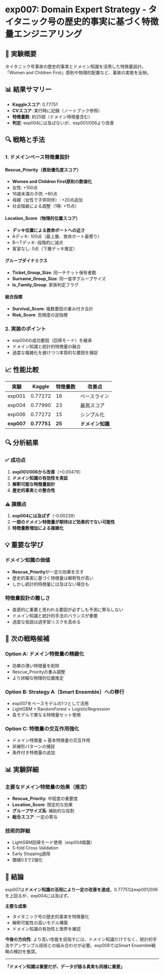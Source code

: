 # exp007: Domain Expert Strategy - タイタニック号の歴史的事実に基づく特徴量エンジニアリング

## 🎯 実験概要

タイタニック号事故の歴史的事実とドメイン知識を活用した特徴量設計。
「Women and Children First」原則や物理的配置など、事故の実態を反映。

## 📊 結果サマリー

- **Kaggleスコア**: 0.77751
- **CVスコア**: 実行時に記録（ノートブック参照）
- **特徴量数**: 約25個（ドメイン特徴量含む）
- **判定**: exp004には及ばないが、exp001/006より改善

## 🔍 戦略と手法

### 1. ドメインベース特徴量設計

#### Rescue_Priority（救助優先度スコア）
- **Women and Children First原則の数値化**
- 女性: +100点
- 16歳未満の子供: +80点
- 母親（女性で子供同伴）: +20点追加
- 社会階級による調整（1等: +15点）

#### Location_Score（物理的位置スコア）
- **デッキ位置による救命ボートへの近さ**
- Aデッキ: 100点（最上層、救命ボート最寄り）
- B〜Tデッキ: 段階的に減点
- 客室なし: 0点（下層デッキ推定）

#### グループダイナミクス
- **Ticket_Group_Size**: 同一チケット保有者数
- **Surname_Group_Size**: 同一苗字グループサイズ
- **Is_Family_Group**: 家族判定フラグ

#### 総合指標
- **Survival_Score**: 複数要因の重み付き合計
- **Risk_Score**: 危険度の逆指標

### 2. 実装のポイント
- exp004の成功要因（回帰モード）を継承
- ドメイン知識と統計的特徴量の融合
- 過度な複雑化を避けつつ本質的な要因を捕捉

## 📈 性能比較

| 実験 | Kaggle | 特徴量数 | 改善点 |
|------|--------|----------|--------|
| exp001 | 0.77272 | 16 | ベースライン |
| exp004 | 0.77990 | 23 | 最高スコア |
| exp006 | 0.77272 | 15 | シンプル化 |
| **exp007** | **0.77751** | **25** | **ドメイン知識** |

## 🔍 分析結果

### ✅ 成功点
1. **exp001/006から改善**（+0.00479）
2. **ドメイン知識の有効性を実証**
3. **解釈可能な特徴量設計**
4. **歴史的事実との整合性**

### ⚠️ 課題点
1. **exp004には及ばず**（-0.00239）
2. **一部のドメイン特徴量が期待ほど効果的でない可能性**
3. **特徴量数増加による複雑化**

## 💡 重要な学び

### ドメイン知識の価値
- **Rescue_Priority**が一定の効果を示す
- 歴史的事実に基づく特徴量は解釈性が高い
- しかし統計的特徴量には及ばない場合も

### 特徴量設計の難しさ
- 直感的に重要と思われる要因が必ずしも予測に寄与しない
- ドメイン知識と統計的手法のバランスが重要
- 過度な仮説は過学習リスクを高める

## 🎯 次の戦略候補

### Option A: ドメイン特徴量の精緻化
- 効果の薄い特徴量を削除
- Rescue_Priorityの重み調整
- より詳細な物理的位置推定

### Option B: Strategy A（Smart Ensemble）への移行
- exp007をベースモデルの1つとして活用
- LightGBM + RandomForest + LogisticRegression
- 各モデルで異なる特徴量セット使用

### Option C: 特徴量の交互作用強化
- ドメイン特徴量 × 基本特徴量の交互作用
- 非線形パターンの捕捉
- 条件付き特徴量の追加

## 📊 実験詳細

### 主要なドメイン特徴量の効果（推定）
- **Rescue_Priority**: 中程度の重要度
- **Location_Score**: 限定的な効果
- **グループサイズ系**: 補助的な役割
- **総合スコア**: 一定の寄与

### 技術的詳細
- LightGBM回帰モード使用（exp004踏襲）
- 5-fold Cross Validation
- Early Stopping適用
- 閾値0.5で2値化

## 📝 結論

exp007は**ドメイン知識の活用により一定の改善を達成**。0.77751はexp001/006を上回るが、exp004には及ばず。

**主要な成果**:
- タイタニック号の歴史的事実を特徴量化
- 解釈可能性の高いモデル構築
- ドメイン知識の有効性と限界を確認

**今後の方向性**:
より高い性能を目指すには、ドメイン知識だけでなく、統計的手法やアンサンブル技術との組み合わせが必要。exp008ではSmart Ensemble戦略の検討を推奨。

---

**「ドメイン知識は重要だが、データが語る真実も同様に重要」**